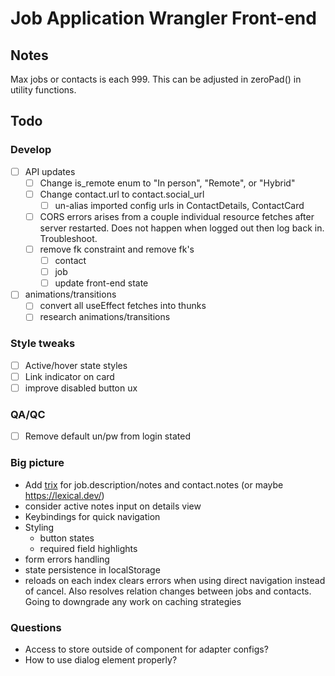 # Job Application Wrangler Front-end

## Notes

Max jobs or contacts is each 999. This can be adjusted in zeroPad() in utility functions.

## Todo

### Develop

- [ ] API updates
  - [ ] Change is_remote enum to "In person", "Remote", or "Hybrid"
  - [ ] Change contact.url to contact.social_url
    - [ ] un-alias imported config urls in ContactDetails, ContactCard
  - [ ] CORS errors arises from a couple individual resource fetches after server restarted. Does not happen when logged out then log back in. Troubleshoot.
  - [ ] remove fk constraint and remove fk's
    - [ ] contact
    - [ ] job
    - [ ] update front-end state
- [ ] animations/transitions
  - [ ] convert all useEffect fetches into thunks
  - [ ] research animations/transitions

### Style tweaks

- [ ] Active/hover state styles
- [ ] Link indicator on card
- [ ] improve disabled button ux

### QA/QC

- [ ] Remove default un/pw from login stated

### Big picture

- Add [trix](https://github.com/basecamp/trix) for job.description/notes and contact.notes (or maybe <https://lexical.dev/>)
- consider active notes input on details view
- Keybindings for quick navigation
- Styling
  - button states
  - required field highlights
- form errors handling
- state persistence in localStorage
- reloads on each index clears errors when using direct navigation instead of cancel. Also resolves relation changes between jobs and contacts. Going to downgrade any work on caching strategies

### Questions

- Access to store outside of component for adapter configs?
- How to use dialog element properly?
